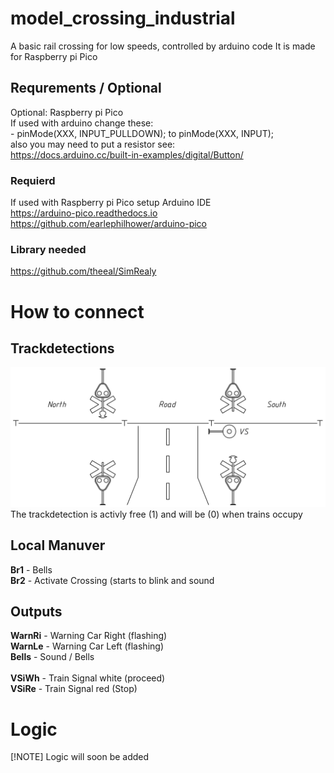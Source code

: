 # model_crossing_industrial
A basic rail crossing for low speeds, controlled by arduino code
It is made for Raspberry pi Pico

## Requrements / Optional
Optional: Raspberry pi Pico<br />
    If used with arduino change these:<br />
    - pinMode(XXX,  INPUT_PULLDOWN); to pinMode(XXX,  INPUT);<br />
    also you may need to put a resistor see:<br />
    https://docs.arduino.cc/built-in-examples/digital/Button/

### Requierd
If used with Raspberry pi Pico setup Arduino IDE<br />
    https://arduino-pico.readthedocs.io<br />
    https://github.com/earlephilhower/arduino-pico<br />

### Library needed
https://github.com/theeal/SimRealy

# How to connect
## Trackdetections
![Track sections](https://github.com/theeal/model_crossing_industrial/blob/main/over_wiev.png)<br />
The trackdetection is activly free (1) and will be (0) when trains occupy

## Local Manuver
**Br1** - Bells<br />
**Br2** - Activate Crossing (starts to blink and sound

## Outputs
**WarnRi** - Warning Car Right (flashing)<br />
**WarnLe** - Warning Car Left  (flashing)<br />
**Bells**  - Sound / Bells<br />
<br />
**VSiWh**  - Train Signal white (proceed)<br />
**VSiRe**  - Train Signal red   (Stop)<br />

# Logic
[!NOTE]
Logic will soon be added
